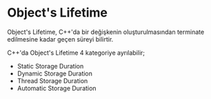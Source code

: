 # Object's Lifetime

Object's Lifetime, C++'da bir değişkenin oluşturulmasından terminate edilmesine kadar geçen süreyi bilirtir.

C++'da Object's Lifetime 4 kategoriye ayrılabilir;
- Static Storage Duration
- Dynamic Storage Duration
- Thread Storage Duration
- Automatic Storage Duration